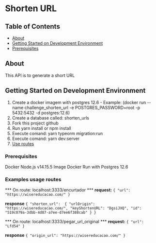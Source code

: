 # Shorten URL

## Table of Contents

- [About](#about)
- [Getting Started on Development Environment](#getting_started_de)
- [Prerequisites](#prerequisites)

## About <a name = "about"></a>

This API is to generate a short URL

## Getting Started on Development Environment <a name = "getting_started_de"></a>

1. Create a docker imagem with postgres 12.6 - Example: (docker run --name challenge_shorten_url -e POSTGRES_PASSWORD=root -p 5432:5432 -d postgres:12.6)
2. Create a database called: shorten_urls
2. Fork this project github
3. Run yarn install or npm install
4. Execute comand: yarn typeorm migration:run
5. Execute comand: yarn dev:server
6. [Use routes](#routes)

### Prerequisites <a name = "prerequisites"></a>

Docker
Node.js v14.15.5
Image Docker Run with Postgres 12.6

### Examples usage routes <a name = "routes"></a>

*** On route: localhost:3333/encurtador ***
  **request:** 
    ```
    {
      "url": "https://wisereducacao.com/"
    }
    ```

  **response**
    ```
    {
      "shorten_url": 
      {
        "urlOrigin": "https://wisereducacao.com/",
        "keyShortenURL": "DgsiJXQ",
        "id": "519c079a-3dbb-4d87-a7ee-d7ee6f388cab"
      }
    }
    ```
  
*** On route: localhost:3333/pegar_url_original ***
  **request:** 
    ```
    {
      "url": "Lfd54"
    }
    ```

  **response**
    ```
    {
      "origin_url": "https://wisereducacao.com/"
    }
    ```
